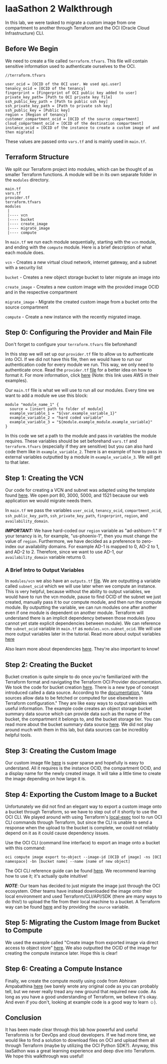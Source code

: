 # IaaSathon 2 Walkthrough

In this lab, we were tasked to migrate a custom image from one compartment to another through Terraform and the OCI (Oracle Cloud Infrastructure) CLI.

## Before We Begin

We need to create a file called `terraform.tfvars`. This file will contain sensitive information used to authenticate ourselves to the OCI.

```
//terraform.tfvars

user_ocid = [OCID of the OCI user. We used api.user]
tenancy_ocid = [OCID of the tenancy]
fingerprint = [Fingerprint of OCI public key added to user]
private_key_path= [Path to OCI private key file]
ssh_public_key_path = [Path to public ssh key]
ssh_private_key_path = [Path to private ssh key]
ssh_public_key = [Public key]
region = [Region of tenancy]
customer_compartment_ocid = [OCID of the source compartment]
cloud_compartment_ocid = [OCID of the destination compartment]
instance_ocid = [OCID of the instance to create a custom image of and then migrate]
```

These values are passed onto `vars.tf` and is mainly used in `main.tf`.

## Terraform Structure

We split our Terraform project into modules, which can be thought of as smaller Terraform functions. A module will be in its own separate folder in the `modules` directory.

```
main.tf
vars.tf
provider.tf
terraform.tfvars
modules
 |
 |---- vcn
 |---- bucket
 |---- create_image
 |---- migrate_image
 |---- compute

```

In `main.tf` we run each module sequentially, starting with the `vcn` module, and ending with the `compute` module. Here is a brief description of what each module does.

`vcn` - Creates a new virtual cloud network, internet gateway, and a subnet with a security list

`bucket` - Creates a new object storage bucket to later migrate an image into

`create_image` - Creates a new custom image with the provided image OCID and in the respective compartment

`migrate_image` - Migrate the created custom image from a bucket onto the source compartment

`compute` - Create a new instance with the recently migrated image.

## Step 0: Configuring the Provider and Main File

Don't forget to configure your `terraform.tfvars` file beforehand!

In this step we will set up our `provider.tf` file to allow us to authenticate into OCI. If we did not have this file, then we would have to run our authentication code for every module we run. This way, we only need to authenticate once. Read the `provider.tf` [file](provider.tf) for a better idea on how to format it. For more information, click [here](https://www.terraform.io/docs/configuration/providers.html) (Note: this link uses AWS in their examples).

Our `main.tf` file is what we will use to run all our modules. Every time we want to add a module we use this block:

```
module "module_name_1" {
  source = [insert path to folder of module]
  example_variable_1 = "${var.example_variable_1}"
  example_variable_2 = "hard coded variable"
  example_variable_3 = "${module.example_module.example_variable}"
}
```
In this code we set a path to the module and pass in variables the module requires. These variables should be set beforehand `vars.tf` and `terraform.tfvars` (especially if they are sensitive) but you can also hard code them like in `example_variable_2`. There is an example of how to pass in external variables outputted by a module in `example_variable_3`. We will get to that later.


## Step 1: Creating the VCN

Our code for creating a VCN and subnet was adapted using the template found [here](https://gist.github.com/lucassrg/9b97fb224cb4882d7db6b04a5b048ea8). We open port 80, 3000, 5000, and 1521 because our web application we would migrate needs them. 

In `main.tf` we pass the variables `user_ocid`, `tenancy_ocid`, `compartment_ocid`, `ssh_public_key_path`, `ssh_private_key_path`, `fingerprint`, `region`, and `availability_domain`. 

***IMPORTANT:*** We have hard-coded our `region` variable as "ad-ashburn-1." If your tenancy is in, for example, "us-phoenix-1", then you must change the value of `region`. Furthermore, we have decided as a preference to zero-index our availability domains. For example AD-1 is mapped to 0, AD-2 to 1, and AD-2 to 2. Therefore, since we want to use AD-1, our `availability_domain` variable returns 0.

### A Brief Intro to Output Variables

In `modules/vcn` we also have an `outputs.tf` [file](/modules/vcn/outputs.tf). We are outputting a variable called `subnet_ocid` which we will use later when we compute an instance. This is very helpful, because without the ability to output variables, we would have to run the vcn module, pause to find OCID of the subnet we just created, manually pass it to our compute module, and then run the compute module. By outputting the variable, we can run modules one after another even if one module is dependent on another module. Terraform will understand there is an implicit dependency between those modules (you cannot yet state explicit dependencies between module). We can reference the `subnet_ocid` variable in `main.tf` as `modules.vcn.subnet_ocid`. We will use more output variables later in the tutorial. Read more about output variables [here](https://www.terraform.io/intro/getting-started/outputs.html)

Also learn more about dependencies [here](https://www.terraform.io/intro/getting-started/dependencies.html). They're also important to know!

## Step 2: Creating the Bucket

Bucket creation is quite simple to do once you're familiarized with the Terraform format and navigating the Terraform OCI Provider documentation. We took the code for bucket creation [here](https://github.com/terraform-providers/terraform-provider-oci/blob/master/docs/examples/object_storage/bucket.tf). There is a new type of concept introduced called a data source. According to the [documentation](https://www.terraform.io/docs/providers/external/data_source.html), "data sources allow data to be fetched or computed for use elsewhere in Terraform configuration." They are like easy ways to output variables with useful information. The example code creates an object storage bucket summary data source which can provide data such as the name of the bucket, the compartment it belongs to, and the bucket storage tier. You can read more about the bucket summary data source [here](https://www.terraform.io/docs/providers/oci/d/object_storage_buckets.html).  We did not play around much with them in this lab, but data sources can be incredibly helpful tools.
 
## Step 3: Creating the Custom Image

Our custom image file [here](/modules/create_image/create_image.tf) is super sparse and hopefully is easy to understand. All it requires is the instance OCID, the compartment OCID, and a display name for the newly created image. It will take a little time to create the image depending on how large it is.

## Step 4: Exporting the Custom Image to a Bucket

Unfortunately we did not find an elegant way to export a custom image onto a bucket through Terraform, so we have to step out of it shortly to use the OCI CLI. We played around with using Terraform's [local-exec](https://www.terraform.io/docs/provisioners/local-exec.html) tool to run OCI CLI commands through Terraform, but since the CLI is unable to send a response when the upload to the bucket is complete, we could not reliably depend on it as it could cause dependency issues.

Use the OCI CLI (command line interface) to export an image onto a bucket with this command:

`oci compute image export to-object --image-id [OCID of image] -ns [OCI namespace] -bn [bucket name] --name [name of new object]`

The OCI CLI reference guide can be found [here](https://docs.cloud.oracle.com/iaas/tools/oci-cli/latest/oci_cli_docs/index.html). We recommend learning how to use it; it's actually quite intuitive!

***NOTE***: Our team has decided to just migrate the image just through the OCI ecosystem. Other teams have instead downloaded the image onto their local environment and used Terraform/CLI/API/SDK (there are many ways to do this!) to upload the file from their local machine to a bucket. A Terraform way can be found [here](https://www.terraform.io/docs/providers/oci/r/object_storage_object.html#) and by providing the `source` variable.

## Step 5: Migrating the Custom Image from Bucket to Compute

We used the example called "Create image from exported image via direct access to object store" [here](https://www.terraform.io/docs/providers/oci/r/core_image.html). We also outputted the OCID of the image for creating the compute instance later. Hope this is clear!

## Step 6: Creating a Compute Instance

Finally, we create the compute mostly using code from Abhiram Ampabathina [here](https://github.com/mrabhiram/terraform-oci-sample/tree/master/modules/compute-instance) (we barely wrote any original code as you can probably tell, but we never really tread any new ground that required new code. As long as you have a good understanding of Terraform, we believe it's okay. And even if you don't, looking at example code is a good way to learn ☺️).

## Conclusion
It has been made clear through this lab how powerful and useful Terraformis is for DevOps and cloud developers. If we had more time, we would like to find a solution to download files on OCI and upload them all through Terraform (maybe by utilizing the OCI Python SDK?). Anyway, this IaaSathon was a great learning experience and deep dive into Terraform. We hope this walkthrough was useful!
